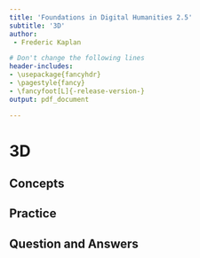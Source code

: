 ```yaml
---
title: 'Foundations in Digital Humanities 2.5'
subtitle: '3D'
author:
 - Frederic Kaplan

# Don't change the following lines
header-includes:
- \usepackage{fancyhdr}
- \pagestyle{fancy}
- \fancyfoot[L]{-release-version-}
output: pdf_document

---
```


# 3D

## Concepts



## Practice



## Question and Answers 



